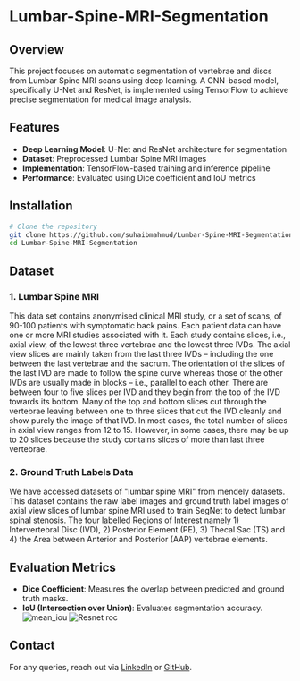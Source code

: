 # Lumbar-Spine-MRI-Segmentation
## Overview
This project focuses on automatic segmentation of vertebrae and discs from Lumbar Spine MRI scans using deep learning. A CNN-based model, specifically U-Net and ResNet, is implemented using TensorFlow to achieve precise segmentation for medical image analysis.
## Features
- **Deep Learning Model**: U-Net and ResNet architecture for segmentation
- **Dataset**: Preprocessed Lumbar Spine MRI images
- **Implementation**: TensorFlow-based training and inference pipeline
- **Performance**: Evaluated using Dice coefficient and IoU metrics
## Installation
```bash
# Clone the repository
git clone https://github.com/suhaibmahmud/Lumbar-Spine-MRI-Segmentation.git
cd Lumbar-Spine-MRI-Segmentation
```
## Dataset 
### 1. Lumbar Spine MRI 
This data set contains anonymised clinical MRI study, or a set of scans, of 90-100 patients with symptomatic back pains. Each patient data can have one or more MRI studies associated with it.  Each study contains slices, i.e., axial view, of the lowest three vertebrae and the lowest three IVDs. The axial view slices are mainly taken from the last three IVDs – including the one between the last vertebrae and the sacrum. The orientation of the slices of the last IVD are made to follow the spine curve whereas those of the other IVDs are usually made in blocks – i.e., parallel to each other. There are between four to five slices per IVD and they begin from the top of the IVD towards its bottom. Many of the top and bottom slices cut through the vertebrae leaving between one to three slices that cut the IVD cleanly and show purely the image of that IVD. In most cases, the total number of slices in axial view ranges from 12 to 15. However, in some cases, there may be up to 20 slices because the study contains slices of more than last three vertebrae.
### 2. Ground Truth Labels Data
We have accessed datasets of "lumbar spine MRI" from mendely datasets. This dataset contains the raw label images and ground truth label images of axial view slices of lumbar spine MRI used to train SegNet to detect lumbar spinal stenosis. The four labelled Regions of Interest namely 1) Intervertebral Disc (IVD), 2) Posterior Element (PE), 3) Thecal Sac (TS) and 4) the Area between Anterior and Posterior (AAP) vertebrae elements.
## Evaluation Metrics
- **Dice Coefficient**: Measures the overlap between predicted and ground truth masks.
- **IoU (Intersection over Union)**: Evaluates segmentation accuracy.
![mean_iou](https://github.com/user-attachments/assets/64455946-df38-43b0-814b-75b7b30b3bf9)
![Resnet roc](https://github.com/user-attachments/assets/c800f9c4-a94c-4a7d-9125-fd9fb98cc00c)
## Contact
For any queries, reach out via [LinkedIn](https://www.linkedin.com/in/suhaib-mahmood-511a7326b/) or [GitHub](https://github.com/suhaibmahmud).


